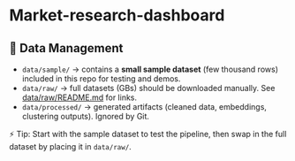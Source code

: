 # Market-research-dashboard


















## 📂 Data Management

- `data/sample/` → contains a **small sample dataset** (few thousand rows) included in this repo for testing and demos.  
- `data/raw/` → full datasets (GBs) should be downloaded manually. See [data/raw/README.md](data/raw/README.md) for links.  
- `data/processed/` → generated artifacts (cleaned data, embeddings, clustering outputs). Ignored by Git.  

⚡ Tip: Start with the sample dataset to test the pipeline, then swap in the full dataset by placing it in `data/raw/`.
